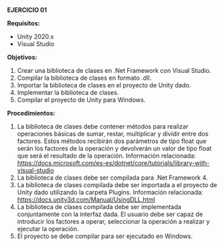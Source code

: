 **EJERCICIO 01**

**Requisitos:**
- Unity 2020.x
- Visual Studio

**Objetivos:**
1. Crear una biblioteca de clases en .Net Framework con Visual Studio.
2. Compilar la biblioteca de clases en formato .dll.
3. Importar la biblioteca de clases en el proyecto de Unity dado.
4. Implementar la biblioteca de clases.
5. Compilar el proyecto de Unity para Windows.

**Procedimientos:**
1. La biblioteca de clases debe contener métodos para realizar operaciones básicas de sumar, restar, multiplicar y dividir entre dos factores. Estos métodos recibirán dos parámetros de tipo float que serán los factores de la operación y devolverán un valor de tipo float que será el resultado de la operación. Información relacionada: https://docs.microsoft.com/es-es/dotnet/core/tutorials/library-with-visual-studio
2. La biblioteca de clases debe ser compilada para .Net Framework 4.
3. La biblioteca de clases compilada debe ser importada a el proyecto de Unity dado utilizando la carpeta Plugins. Información relacionada: https://docs.unity3d.com/Manual/UsingDLL.html
4. La biblioteca de clases compilada debe ser implementada conjuntamente con la interfaz dada. El usuario debe ser capaz de introducir los factores a operar, seleccionar la operación a realizar y ejecutar la operación.
5. El proyecto se debe compilar para ser ejecutado en Windows.
